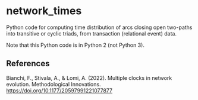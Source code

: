 # network_times
Python code for computing time distribution of arcs closing open two-paths into transitive or cyclic triads, from transaction (relational event) data.

Note that this Python code is in Python 2 (not Python 3).


## References

Bianchi, F., Stivala, A., & Lomi, A. (2022). Multiple clocks in network evolution. Methodological Innovations. https://doi.org/10.1177/20597991221077877
